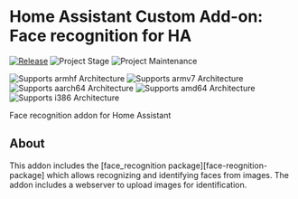 # Home Assistant Custom Add-on: Face recognition for HA

[![Release][release-shield]][release]
![Project Stage][project-stage-shield]
![Project Maintenance][maintenance-shield]

![Supports armhf Architecture][armhf-shield]
![Supports armv7 Architecture][armv7-shield]
![Supports aarch64 Architecture][aarch64-shield]
![Supports amd64 Architecture][amd64-shield]
![Supports i386 Architecture][i386-shield]

Face recognition addon for Home Assistant

## About

This addon includes the [face_recognition package][face-reognition-package]
which allows recognizing and identifying faces from images. The addon includes
a webserver to upload images for identification.

[face-recognition-package]: https://github.com/ageitgey/face_recognition
[maintenance-shield]: https://img.shields.io/maintenance/yes/2021.svg
[project-stage-shield]: https://img.shields.io/badge/project%20stage-experimental-yellow.svg
[release-shield]: https://img.shields.io/badge/version-v0.4.1-blue.svg
[release]: https://github.com/engrbm87/appdaemon-with-face-recognition/tree/0.4.1

[aarch64-shield]: https://img.shields.io/badge/aarch64-yes-green.svg
[amd64-shield]: https://img.shields.io/badge/amd64-yes-green.svg
[armhf-shield]: https://img.shields.io/badge/armhf-yes-green.svg
[armv7-shield]: https://img.shields.io/badge/armv7-yes-green.svg
[i386-shield]: https://img.shields.io/badge/i386-yes-green.svg
